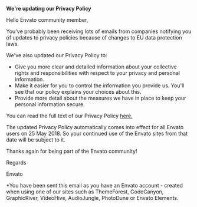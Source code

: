 **We're updating our Privacy Policy**

Hello Envato community member,

You've probably been receiving lots of emails from companies notifying you of updates to privacy policies because of changes to EU data protection laws.

We've also updated our Privacy Policy to:

-   Give you more clear and detailed information about your collective rights and responsibilities with respect to your privacy and personal information.
-   Make it easier for you to control the information you provide us. You'll see that our policy explains your choices about this.
-   Provide more detail about the measures we have in place to keep your personal information secure.

You can read the full text of our Privacy Policy [here.](hhttps://envato.com/privacy-20180525)

The updated Privacy Policy automatically comes into effect for all Envato users on 25 May 2018. So your continued use of the Envato sites from that date will be subject to it.

Thanks again for being part of the Envato community!

Regards

Envato

*You have been sent this email as you have an Envato account - created when using one of our sites such as ThemeForest, CodeCanyon, GraphicRiver, VideoHive, AudioJungle, PhotoDune or Envato Elements.